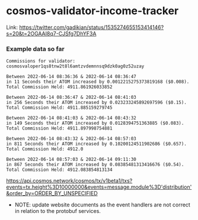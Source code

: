 # cosmos-validator-income-tracker

Link:
https://twitter.com/gadikian/status/1535274655153414146?s=20&t=2OGAAI8q7-CJSfg7DhYF3A


### Example data so far
```
Commissions for validator:  cosmosvaloper1qs8tnw2t8l6amtzvdemnnsq9dzk0ag0z52uzay

Between 2022-06-14 08:36:36 & 2022-06-14 08:36:47
in 11 Seconds their ATOM increased by 0.0012215275373819168 ($0.008).   Total Commission Held: 4911.861926033852

Between 2022-06-14 08:36:47 & 2022-06-14 08:41:03
in 256 Seconds their ATOM increased by 0.023233245892697596 ($0.15).    Total Commission Held: 4911.885159279745

Between 2022-06-14 08:41:03 & 2022-06-14 08:43:32
in 149 Seconds their ATOM increased by 0.0128394751363885 ($0.083).     Total Commission Held: 4911.897998754881

Between 2022-06-14 08:43:32 & 2022-06-14 08:57:03
in 811 Seconds their ATOM increased by 0.10200124511902686 ($0.657).    Total Commission Held: 4912.0

Between 2022-06-14 08:57:03 & 2022-06-14 09:11:30
in 867 Seconds their ATOM increased by 0.08385481313416676 ($0.54).     Total Commission Held: 4912.083854813134
```




https://api.cosmos.network/cosmos/tx/v1beta1/txs?events=tx.height%3D10000000&events=message.module%3D'distribution'&order_by=ORDER_BY_UNSPECIFIED

- NOTE: update website documents as the event handlers are not correct in relation to the protobuf services.